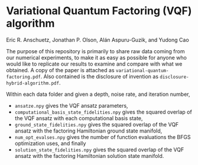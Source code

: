 # Variational Quantum Factoring (VQF) algorithm

Eric R. Anschuetz, Jonathan P. Olson, Alán Aspuru-Guzik, and Yudong Cao

The purpose of this repository is primarily to share raw data coming from our numerical experiments, to make it as easy as possible for anyone who would like to replicate our results to examine and compare with what we obtained. A copy of the paper is attached as `variational-quantum-factoring.pdf`. Also contained is the disclosure of invention as `disclosure-hybrid-algorithm.pdf`.

Within each data folder and given a depth, noise rate, and iteration number,
* `ansatze.npy` gives the VQF ansatz parameters,
* `computational_basis_state_fidelities.npy` gives the squared overlap of the VQF ansatz with each computational basis state,
* `ground_state_fidelities.npy` gives the squared overlap of the VQF ansatz with the factoring Hamiltonian ground state manifold,
* `num_opt_evalses.npy` gives the number of function evaluations the BFGS optimization uses, and finally
* `solution_state_fidelities.npy` gives the squared overlap of the VQF ansatz with the factoring Hamiltonian solution state manifold.

